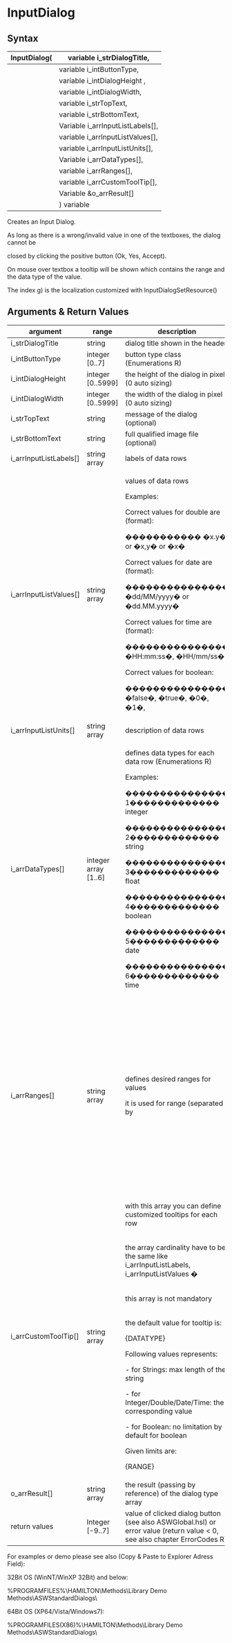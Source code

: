 # InputDialog

## Syntax

| InputDialog( | variable i\_strDialogTitle,        |
| ------------ | ---------------------------------- |
|              | variable i\_intButtonType,         |
|              | variable i\_intDialogHeight ,      |
|              | variable i\_intDialogWidth,        |
|              | variable i\_strTopText,            |
|              | variable i\_strBottomText,         |
|              | Variable i\_arrInputListLabels\[], |
|              | variable i\_arrInputListValues\[], |
|              | variable i\_arrInputListUnits\[],  |
|              | Variable i\_arrDataTypes\[],       |
|              | variable i\_arrRanges\[],          |
|              | variable i\_arrCustomToolTip\[],   |
|              | Variable \&o\_arrResult\[]         |
|              | ) variable                         |

Creates an Input Dialog.



As long as there is a wrong/invalid value in one of the textboxes, the dialog cannot be

closed by clicking the positive button (Ok, Yes, Accept).

On mouse over textbox a tooltip will be shown which contains the range and the data type of the value.

The index g) is the localization customized with InputDialogSetResource()

## Arguments & Return Values

| argument                 | range                 | description                                                                                                                                                                                                                                                                                                                                                                                                                                                                                                                                                                                                                                                                                                                                                                                                                                                                                                                                                                            | key   |
| ------------------------ | --------------------- | -------------------------------------------------------------------------------------------------------------------------------------------------------------------------------------------------------------------------------------------------------------------------------------------------------------------------------------------------------------------------------------------------------------------------------------------------------------------------------------------------------------------------------------------------------------------------------------------------------------------------------------------------------------------------------------------------------------------------------------------------------------------------------------------------------------------------------------------------------------------------------------------------------------------------------------------------------------------------------------- | ----- |
| i\_strDialogTitle        | string                | dialog title shown in the header                                                                                                                                                                                                                                                                                                                                                                                                                                                                                                                                                                                                                                                                                                                                                                                                                                                                                                                                                       | a)    |
| i\_intButtonType         | integer \[0..7]       | button type class (Enumerations R)                                                                                                                                                                                                                                                                                                                                                                                                                                                                                                                                                                                                                                                                                                                                                                                                                                                                                                                                                     | c) d) |
| i\_intDialogHeight       | integer \[0..5999]    | the height of the dialog in pixel (0 auto sizing)                                                                                                                                                                                                                                                                                                                                                                                                                                                                                                                                                                                                                                                                                                                                                                                                                                                                                                                                      |       |
| i\_intDialogWidth        | integer \[0..5999]    | the width of the dialog in pixel (0 auto sizing)                                                                                                                                                                                                                                                                                                                                                                                                                                                                                                                                                                                                                                                                                                                                                                                                                                                                                                                                       |       |
| i\_strTopText            | string                | message of the dialog (optional)                                                                                                                                                                                                                                                                                                                                                                                                                                                                                                                                                                                                                                                                                                                                                                                                                                                                                                                                                       | f)    |
| i\_strBottomText         | string                | full qualified image file (optional)                                                                                                                                                                                                                                                                                                                                                                                                                                                                                                                                                                                                                                                                                                                                                                                                                                                                                                                                                   | e)    |
| i\_arrInputListLabels\[] | string array          | labels of data rows                                                                                                                                                                                                                                                                                                                                                                                                                                                                                                                                                                                                                                                                                                                                                                                                                                                                                                                                                                    | h)    |
| i\_arrInputListValues\[] | string array          | <p>values of data rows</p><p>Examples:</p><p>Correct values for double are (format):</p><p>����������� �x.y� or �x,y� or �x�</p><p>Correct values for date are (format):</p><p>��������������� �dd/MM/yyyy� or �dd.MM.yyyy�</p><p>Correct values for time are (format):</p><p>��������������� �HH:mm:ss�, �HH/mm/ss�</p><p>Correct values for boolean:</p><p>��������������� �false�, �true�, �0�, �1�,</p>                                                                                                                                                                                                                                                                                                                                                                                                                                                                                                                                                                            | i)    |
| i\_arrInputListUnits\[]  | string array          | description of data rows                                                                                                                                                                                                                                                                                                                                                                                                                                                                                                                                                                                                                                                                                                                                                                                                                                                                                                                                                               | j)    |
| i\_arrDataTypes\[]       | integer array \[1..6] | <p>defines data types for each data row (Enumerations R)</p><p>Examples:</p><p>��������������� 1������������� integer</p><p>��������������� 2������������� string</p><p>��������������� 3������������� float</p><p>��������������� 4������������� boolean</p><p>��������������� 5������������� date</p><p>��������������� 6������������� time</p>                                                                                                                                                                                                                                                                                                                                                                                                                                                                                                                                                                                                                                      |       |
| i\_arrRanges\[]          | string array          | <p>defines desired ranges for values</p><p>it is used for range (separated by | (pipe, vertical line)), length (only for strings) and numerical series validation (separated by # (sharp))</p><p>for boolean is no range supported</p><p>Examples:</p><p>a)     �1|5� (integer 1-5 or string lengths from 1-5)</p><p>b)     �-20,5|100,0��� or �-20.5|100.0� (float -20.5 � 100.0)</p><p>c)     �12/12/2011|21/12/2011� (date from �)</p><p>d)     �2#5#7�� (integer: allowed values are 2 or 5 or 7)</p><p>e)     �2#5#7�� (string: allowed string lengths are 2 or 5 or 7)</p><p>f)      �2.1#2.3#2.4� (double: only these values are allowed)</p><p>Hint: The pipe symbol can be found (only Windows):</p><p>��������������� DE keyboard layout: ����������� ALT GR + ></p><p>��������������� CH keyboard layout: ����������� ALT GR + 7 (NOT 1)</p><p>��������������� US keyboard layout: ����������� SHIFT + \</p><p>��������������� Other keyboard layout: ������ ALT GR + W</p> |       |
| i\_arrCustomToolTip\[]   | string array          | <p>with this array you can define customized tooltips for each row</p><p><br>the array cardinality have to be the same like i_arrInputListLabels, i_arrInputListValues �</p><p><br>this array is not mandatory</p><p><br>the default value for tooltip is:</p><p>{DATATYPE}</p><p>Following values represents:</p><p>- for Strings: max length of the string</p><p>- for Integer/Double/Date/Time: the corresponding value</p><p>- for Boolean: no limitation by default for boolean</p><p>Given limits are:</p><p>{RANGE}</p>                                                                                                                                                                                                                                                                                                                                                                                                                                                         | k)    |
| o\_arrResult\[]          | string array          | the result (passing by reference) of the dialog type array                                                                                                                                                                                                                                                                                                                                                                                                                                                                                                                                                                                                                                                                                                                                                                                                                                                                                                                             |       |
| return values            | Integer \[-9..7]      | value of clicked dialog button (see also ASWGlobal.hsl) or error value (return value < 0, see also chapter ErrorCodes R)                                                                                                                                                                                                                                                                                                                                                                                                                                                                                                                                                                                                                                                                                                                                                                                                                                                               |       |

For examples or demo please see also (Copy & Paste to Explorer Adress Field):

32Bit OS (WinNT/WinXP 32Bit) and below:

%PROGRAMFILES%\HAMILTON\Methods\Library Demo Methods\ASWStandardDialogs\\

64Bit OS (XP64/Vista/Windows7):

%PROGRAMFILES(X86)%\HAMILTON\Methods\Library Demo Methods\ASWStandardDialogs\\
